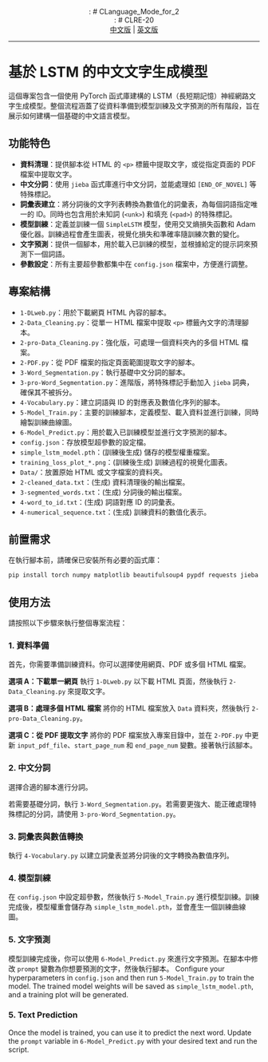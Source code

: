 <p align="center">
  <b></b>: # CLanguage_Mode_for_2<br>
  <b></b>: # CLRE-20<br>
  <a href="#">中文版</a> | <a href="#">英文版</a>
</p>

---



# 基於 LSTM 的中文文字生成模型

這個專案包含一個使用 PyTorch 函式庫建構的 LSTM（長短期記憶）神經網路文字生成模型。整個流程涵蓋了從資料準備到模型訓練及文字預測的所有階段，旨在展示如何建構一個基礎的中文語言模型。

## 功能特色

  * **資料清理**：提供腳本從 HTML 的 `<p>` 標籤中提取文字，或從指定頁面的 PDF 檔案中提取文字。
  * **中文分詞**：使用 `jieba` 函式庫進行中文分詞，並能處理如 `[END_OF_NOVEL]` 等特殊標記。
  * **詞彙表建立**：將分詞後的文字列表轉換為數值化的詞彙表，為每個詞語指定唯一的 ID。同時也包含用於未知詞 (`<unk>`) 和填充 (`<pad>`) 的特殊標記。
  * **模型訓練**：定義並訓練一個 `SimpleLSTM` 模型，使用交叉熵損失函數和 Adam 優化器。訓練過程會產生圖表，視覺化損失和準確率隨訓練次數的變化。
  * **文字預測**：提供一個腳本，用於載入已訓練的模型，並根據給定的提示詞來預測下一個詞語。
  * **參數設定**：所有主要超參數都集中在 `config.json` 檔案中，方便進行調整。

## 專案結構

  * `1-DLweb.py`：用於下載網頁 HTML 內容的腳本。
  * `2-Data_Cleaning.py`：從單一 HTML 檔案中提取 `<p>` 標籤內文字的清理腳本。
  * `2-pro-Data_Cleaning.py`：強化版，可處理一個資料夾內的多個 HTML 檔案。
  * `2-PDF.py`：從 PDF 檔案的指定頁面範圍提取文字的腳本。
  * `3-Word_Segmentation.py`：執行基礎中文分詞的腳本。
  * `3-pro-Word_Segmentation.py`：進階版，將特殊標記手動加入 `jieba` 詞典，確保其不被拆分。
  * `4-Vocabulary.py`：建立詞語與 ID 的對應表及數值化序列的腳本。
  * `5-Model_Train.py`：主要的訓練腳本，定義模型、載入資料並進行訓練，同時繪製訓練曲線圖。
  * `6-Model_Predict.py`：用於載入已訓練模型並進行文字預測的腳本。
  * `config.json`：存放模型超參數的設定檔。
  * `simple_lstm_model.pth`：(訓練後生成) 儲存的模型權重檔案。
  * `training_loss_plot_*.png`：(訓練後生成) 訓練過程的視覺化圖表。
  * `Data/`：放置原始 HTML 或文字檔案的資料夾。
  * `2-cleaned_data.txt`：(生成) 資料清理後的輸出檔案。
  * `3-segmented_words.txt`：(生成) 分詞後的輸出檔案。
  * `4-word_to_id.txt`：(生成) 詞語對應 ID 的詞彙表。
  * `4-numerical_sequence.txt`：(生成) 訓練資料的數值化表示。

## 前置需求

在執行腳本前，請確保已安裝所有必要的函式庫：

```sh
pip install torch numpy matplotlib beautifulsoup4 pypdf requests jieba
```

## 使用方法

請按照以下步驟來執行整個專案流程：

### 1\. 資料準備

首先，你需要準備訓練資料。你可以選擇使用網頁、PDF 或多個 HTML 檔案。

**選項 A：下載單一網頁**
執行 `1-DLweb.py` 以下載 HTML 頁面，然後執行 `2-Data_Cleaning.py` 來提取文字。

**選項 B：處理多個 HTML 檔案**
將你的 HTML 檔案放入 `Data` 資料夾，然後執行 `2-pro-Data_Cleaning.py`。

**選項 C：從 PDF 提取文字**
將你的 PDF 檔案放入專案目錄中，並在 `2-PDF.py` 中更新 `input_pdf_file`、`start_page_num` 和 `end_page_num` 變數。接著執行該腳本。

### 2\. 中文分詞

選擇合適的腳本進行分詞。

若需要基礎分詞，執行 `3-Word_Segmentation.py`。若需要更強大、能正確處理特殊標記的分詞，請使用 `3-pro-Word_Segmentation.py`。

### 3\. 詞彙表與數值轉換

執行 `4-Vocabulary.py` 以建立詞彙表並將分詞後的文字轉換為數值序列。

### 4\. 模型訓練

在 `config.json` 中設定超參數，然後執行 `5-Model_Train.py` 進行模型訓練。訓練完成後，模型權重會儲存為 `simple_lstm_model.pth`，並會產生一個訓練曲線圖。

### 5\. 文字預測

模型訓練完成後，你可以使用 `6-Model_Predict.py` 來進行文字預測。在腳本中修改 `prompt` 變數為你想要預測的文字，然後執行腳本。
Configure your hyperparameters in `config.json` and then run `5-Model_Train.py` to train the model. The trained model weights will be saved as `simple_lstm_model.pth`, and a training plot will be generated.

### 5\. Text Prediction

Once the model is trained, you can use it to predict the next word. Update the `prompt` variable in `6-Model_Predict.py` with your desired text and run the script.
